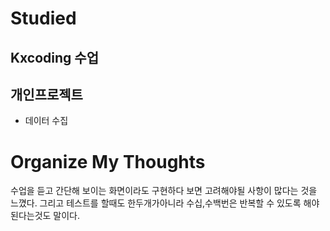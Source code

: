 # Studied

## Kxcoding 수업

## 개인프로젝트
- 데이터 수집

# Organize My Thoughts 
수업을 듣고 간단해 보이는 화면이라도 구현하다 보면 고려해야될 사항이 많다는 것을 느꼈다. 그리고 테스트를 할때도 한두개가아니라 수십,수백번은 반복할 수 있도록 해야된다는것도 말이다.

